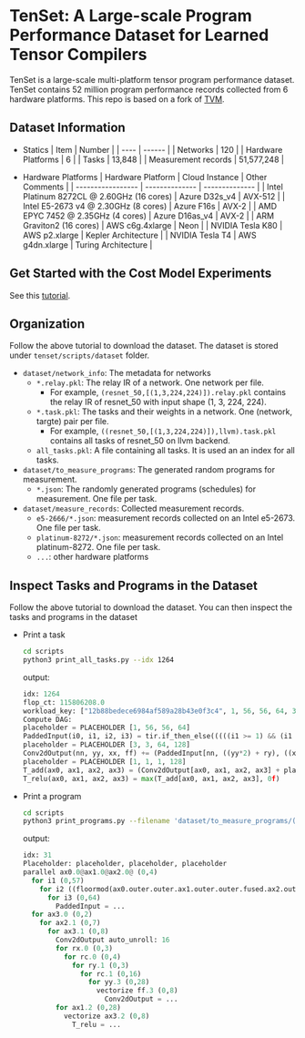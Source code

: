 # TenSet: A Large-scale Program Performance Dataset for Learned Tensor Compilers

TenSet is a large-scale multi-platform tensor program performance dataset.
TenSet contains 52 million program performance records collected from 6 hardware platforms.
This repo is based on a fork of [TVM](https://github.com/apache/tvm).

## Dataset Information

- Statics
  | Item | Number |
  | ---- | ------ |
  | Networks | 120 |
  | Hardware Platforms | 6 |
  | Tasks | 13,848 |
  | Measurement records | 51,577,248 |

- Hardware Platforms
  | Hardware Platform | Cloud Instance | Other Comments |
  | ----------------- | -------------- | -------------- |
  | Intel Platinum 8272CL @ 2.60GHz (16 cores)  | Azure D32s\_v4 | AVX-512 |
  | Intel E5-2673 v4 @ 2.30GHz (8 cores) | Azure F16s | AVX-2 |
  | AMD EPYC 7452 @ 2.35GHz (4 cores) | Azure D16as\_v4 | AVX-2 |
  | ARM Graviton2 (16 cores) | AWS c6g.4xlarge |  Neon |
  | NVIDIA Tesla K80 | AWS p2.xlarge   | Kepler Architecture |
  | NVIDIA Tesla T4  | AWS g4dn.xlarge | Turing Architecture |


## Get Started with the Cost Model Experiments
See this [tutorial](docs/get_started_with_cost_model_experiments.md).

## Organization
Follow the above tutorial to download the dataset. The dataset is stored under `tenset/scripts/dataset` folder.

- `dataset/network_info`: The metadata for networks
   - `*.relay.pkl`: The relay IR of a network. One network per file.
       - For example, `(resnet_50,[(1,3,224,224)]).relay.pkl` contains the relay IR of resnet_50 with input shape (1, 3, 224, 224).
   - `*.task.pkl`: The tasks and their weights in a network. One (network, targte) pair per file.
       - For example, `((resnet_50,[(1,3,224,224)]),llvm).task.pkl` contains all tasks of resnet_50 on llvm backend.
   - `all_tasks.pkl`: A file containing all tasks. It is used an an index for all tasks.
- `dataset/to_measure_programs`: The generated random programs for measurement.
   - `*.json`: The randomly generated programs (schedules) for measurement. One file per task.
- `dataset/measure_records`: Collected measurement records.
   - `e5-2666/*.json`: measurement records collected on an Intel e5-2673. One file per task.
   - `platinum-8272/*.json`: measurement records collected on an Intel platinum-8272. One file per task.
   - `...`: other hardware platforms

## Inspect Tasks and Programs in the Dataset
Follow the above tutorial to download the dataset. You can then inspect the tasks and programs in the dataset

- Print a task
  ```bash
  cd scripts
  python3 print_all_tasks.py --idx 1264
  ```

  output:
  ```python
  idx: 1264
  flop_ct: 115806208.0
  workload_key: ["12b88bedece6984af589a28b43e0f3c4", 1, 56, 56, 64, 3, 3, 64, 128, 1, 1, 1, 128, 1, 28, 28, 128]
  Compute DAG:
  placeholder = PLACEHOLDER [1, 56, 56, 64]
  PaddedInput(i0, i1, i2, i3) = tir.if_then_else(((((i1 >= 1) && (i1 < 57)) && (i2 >= 1)) && (i2 < 57)), placeholder[i0, (i1 - 1), (i2 - 1), i3], 0f)
  placeholder = PLACEHOLDER [3, 3, 64, 128]
  Conv2dOutput(nn, yy, xx, ff) += (PaddedInput[nn, ((yy*2) + ry), ((xx*2) + rx), rc]*placeholder[ry, rx, rc, ff])
  placeholder = PLACEHOLDER [1, 1, 1, 128]
  T_add(ax0, ax1, ax2, ax3) = (Conv2dOutput[ax0, ax1, ax2, ax3] + placeholder[ax0, 0, 0, ax3])
  T_relu(ax0, ax1, ax2, ax3) = max(T_add[ax0, ax1, ax2, ax3], 0f)
  ```

- Print a program
  ```bash
  cd scripts
  python3 print_programs.py --filename 'dataset/to_measure_programs/([12b88bedece6984af589a28b43e0f3c4,1,56,56,64,3,3,64,128,1,1,1,128,1,28,28,128],llvm).json' --idx 31
  ```

  output:
  ```python
  idx: 31
  Placeholder: placeholder, placeholder, placeholder
  parallel ax0.0@ax1.0@ax2.0@ (0,4)
    for i1 (0,57)
      for i2 ((floormod(ax0.outer.outer.ax1.outer.outer.fused.ax2.outer.outer.fused, 4)*14),15)
        for i3 (0,64)
          PaddedInput = ...
    for ax3.0 (0,2)
      for ax2.1 (0,7)
        for ax3.1 (0,8)
          Conv2dOutput auto_unroll: 16
          for rx.0 (0,3)
            for rc.0 (0,4)
              for ry.1 (0,3)
                for rc.1 (0,16)
                  for yy.3 (0,28)
                    vectorize ff.3 (0,8)
                      Conv2dOutput = ...
          for ax1.2 (0,28)
            vectorize ax3.2 (0,8)
              T_relu = ...
  ```

